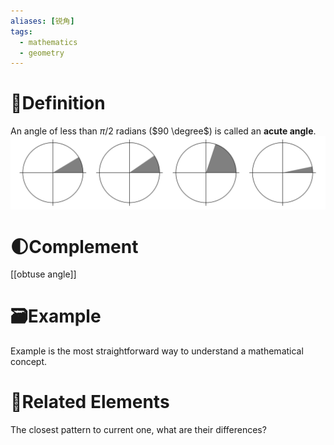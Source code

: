 ```yaml
---
aliases: [锐角]
tags:
  - mathematics
  - geometry
---
```



# 📝Definition
An angle of less than $\pi/2$ radians ($90 \degree$) is called an **acute angle**.
![|300](../assets/AcuteAngle_700.svg)

# 🌓Complement
[[obtuse angle]]

# 🗃Example
Example is the most straightforward way to understand a mathematical concept.

# 🌱Related Elements
The closest pattern to current one, what are their differences?


